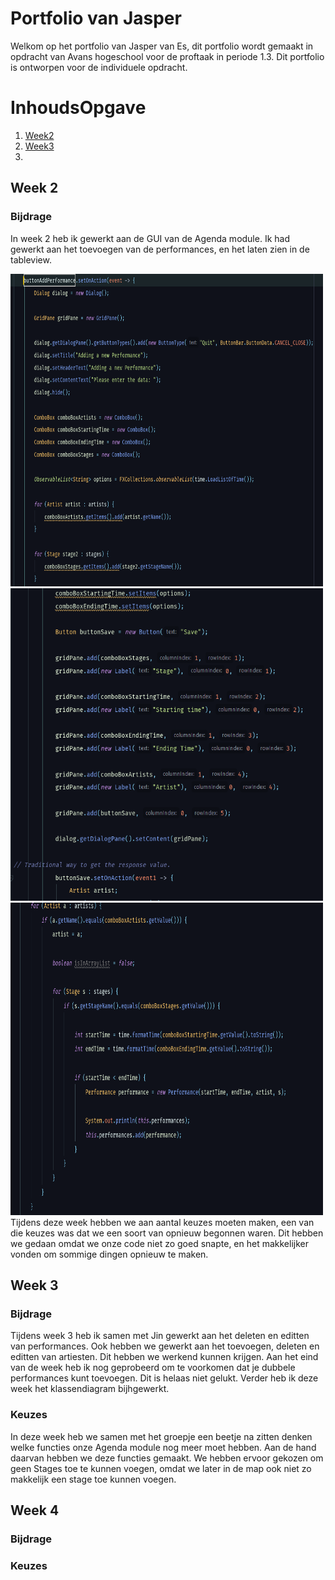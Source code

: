 

# Portfolio van Jasper
Welkom op het portfolio van Jasper van Es, dit portfolio wordt gemaakt in opdracht van Avans hogeschool voor de proftaak in periode 1.3. Dit portfolio is ontworpen voor de individuele opdracht.

# InhoudsOpgave
1. [Week2](Week%202)
2. [Week3](Week%203)
3. 

## Week 2
### Bijdrage
In week 2 heb ik gewerkt aan de GUI van de Agenda module. Ik had gewerkt aan het toevoegen van de performances, en het laten zien in de tableview.

<img src="https://github.com/Jaspervanes-github/Proftaak-P1.3-B2/blob/master/portfolio's/resources/Jasper/deel1_addPerformance.png" width="500" height="500"><img src="https://github.com/Jaspervanes-github/Proftaak-P1.3-B2/blob/master/portfolio's/resources/Jasper/deel2_addPerformance.png" width="500" height="500"><img src="https://github.com/Jaspervanes-github/Proftaak-P1.3-B2/blob/master/portfolio's/resources/Jasper/deel3_addPerformance.png" width="500" height="500">
Tijdens deze week hebben we aan aantal keuzes moeten maken, een van die keuzes was dat we een soort van opnieuw begonnen waren. Dit hebben we gedaan omdat we onze code niet zo goed snapte, en het makkelijker vonden om sommige dingen opnieuw te maken.
## Week 3
### Bijdrage
Tijdens week 3 heb ik samen met Jin gewerkt aan het deleten en editten van performances. Ook hebben we gewerkt aan het toevoegen, deleten en editten van artiesten. Dit hebben we werkend kunnen krijgen. Aan het eind van de week heb ik nog geprobeerd om te voorkomen dat je dubbele performances kunt toevoegen. Dit is helaas niet gelukt. Verder heb ik deze week het klassendiagram bijhgewerkt.
### Keuzes
In deze week heb we samen met het groepje een beetje na zitten denken welke functies onze Agenda module nog meer moet hebben. Aan de hand daarvan hebben we deze functies gemaakt. We hebben ervoor gekozen om geen Stages toe te kunnen voegen, omdat we later in de map ook niet zo makkelijk een stage toe kunnen voegen.
## Week 4
### Bijdrage

### Keuzes
